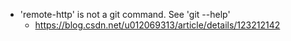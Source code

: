 - 'remote-http' is not a git command. See 'git --help'
	- https://blog.csdn.net/u012069313/article/details/123212142

